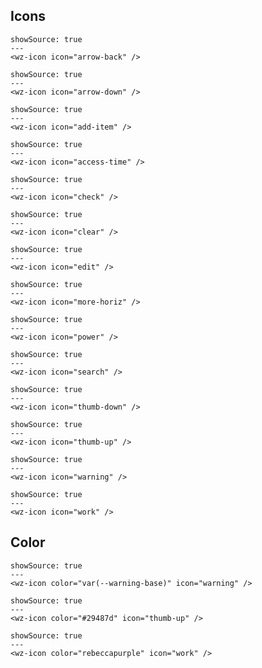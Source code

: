 ## Icons

```html|span-2
showSource: true
---
<wz-icon icon="arrow-back" />
```

```html|span-2
showSource: true
---
<wz-icon icon="arrow-down" />
```

```html|span-2
showSource: true
---
<wz-icon icon="add-item" />
```

```html|span-2
showSource: true
---
<wz-icon icon="access-time" />
```

```html|span-2
showSource: true
---
<wz-icon icon="check" />
```

```html|span-2
showSource: true
---
<wz-icon icon="clear" />
```

```html|span-2
showSource: true
---
<wz-icon icon="edit" />
```

```html|span-2
showSource: true
---
<wz-icon icon="more-horiz" />
```

```html|span-2
showSource: true
---
<wz-icon icon="power" />
```

```html|span-2
showSource: true
---
<wz-icon icon="search" />
```

```html|span-2
showSource: true
---
<wz-icon icon="thumb-down" />
```

```html|span-2
showSource: true
---
<wz-icon icon="thumb-up" />
```

```html|span-2
showSource: true
---
<wz-icon icon="warning" />
```

```html|span-2
showSource: true
---
<wz-icon icon="work" />
```

## Color

```html|span-2
showSource: true
---
<wz-icon color="var(--warning-base)" icon="warning" />
```

```html|span-2
showSource: true
---
<wz-icon color="#29487d" icon="thumb-up" />
```

```html|span-2
showSource: true
---
<wz-icon color="rebeccapurple" icon="work" />
```
